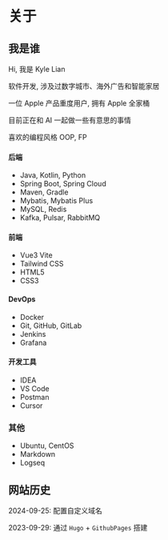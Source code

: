 # 关于


## 我是谁

Hi, 我是 Kyle Lian

软件开发, 涉及过数字城市、海外广告和智能家居

一位 Apple 产品重度用户, 拥有 Apple 全家桶

目前正在和 AI 一起做一些有意思的事情

喜欢的编程风格 OOP, FP

#### 后端

- Java, Kotlin, Python
- Spring Boot, Spring Cloud
- Maven, Gradle
- Mybatis, Mybatis Plus
- MySQL, Redis
- Kafka, Pulsar, RabbitMQ

#### 前端

- Vue3 Vite
- Tailwind CSS
- HTML5
- CSS3

#### DevOps

- Docker
- Git, GitHub, GitLab
- Jenkins
- Grafana

#### 开发工具

- IDEA
- VS Code
- Postman
- Cursor

### 其他

- Ubuntu, CentOS
- Markdown
- Logseq

## 网站历史

2024-09-25: 配置自定义域名

2023-09-29: 通过 `Hugo` + `GithubPages` 搭建

